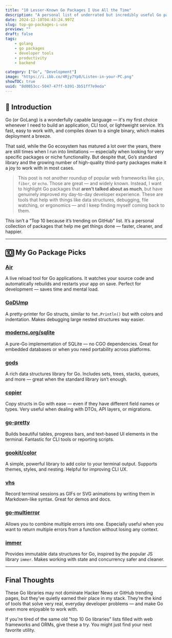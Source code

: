 ```yaml
---
title: "10 Lesser-Known Go Packages I Use All the Time"
description: "A personal list of underrated but incredibly useful Go packages that improve productivity, debugging, and development experience. No web frameworks"
date: 2024-12-10T04:43:24.997Z
slug: top-go-packages-i-use
preview: ""
draft: false
tags: 
    - golang
    - go packages
    - developer tools
    - productivity
    - backend

category: ["Go", "Development"]
image: "https://i.ibb.co/4Rjy7Yp8/Listen-in-your-PC.png"
showTOC: true
uuid: "8d0053cc-5047-47ff-b391-3b51ff7e9eda"
---
```


## 📝 Introduction

Go (or GoLang) is a wonderfully capable language — it's my first choice whenever I need to build an application, CLI tool, or lightweight service. It’s fast, easy to work with, and compiles down to a single binary, which makes deployment a breeze.

That said, while the Go ecosystem has matured a lot over the years, there are still times when I run into limitations — especially when looking for very specific packages or niche functionality. But despite that, Go’s standard library and the growing number of high-quality third-party packages make it a joy to work with in most cases.

> This post is not another roundup of popular web frameworks like `gin`, `fiber`, or `echo`. Those are great — and widely known. Instead, I want to highlight Go packages that **aren’t talked about as much**, but have genuinely improved my day-to-day developer experience. These are tools that help with things like data structures, debugging, file watching, or ergonomics — and I keep finding myself coming back to them.

This isn’t a “Top 10 because it’s trending on GitHub” list. It’s a personal collection of packages that help me get things done — faster, cleaner, and happier.

---

## 🔟 My Go Package Picks

### [Air](https://github.com/cosmtrek/air)  
A live reload tool for Go applications. It watches your source code and automatically rebuilds and restarts your app on save. Perfect for development — saves time and mental load.

### [GoDUmp](https://github.com/k0kubun/pp)  
A pretty-printer for Go structs, similar to `fmt.Println()` but with colors and indentation. Makes debugging large nested structures way easier.

### [modernc.org/sqlite](https://pkg.go.dev/modernc.org/sqlite)  
A pure-Go implementation of SQLite — no CGO dependencies. Great for embedded databases or when you need portability across platforms.

### [gods](https://github.com/emirpasic/gods)  
A rich data structures library for Go. Includes sets, trees, stacks, queues, and more — great when the standard library isn’t enough.

### [copier](https://github.com/jinzhu/copier)  
Copy structs in Go with ease — even if they have different field names or types. Very useful when dealing with DTOs, API layers, or migrations.

### [go-pretty](https://github.com/jedib0t/go-pretty)  
Builds beautiful tables, progress bars, and text-based UI elements in the terminal. Fantastic for CLI tools or reporting scripts.

### [gookit/color](https://github.com/gookit/color)  
A simple, powerful library to add color to your terminal output. Supports themes, styles, and nesting. Helpful for improving CLI UX.

### [vhs](https://github.com/charmbracelet/vhs)  
Record terminal sessions as GIFs or SVG animations by writing them in Markdown-like syntax. Great for demos and docs.

### [go-multierror](https://github.com/hashicorp/go-multierror)  
Allows you to combine multiple errors into one. Especially useful when you want to return multiple errors from a function without losing any context.

### [immer](https://github.com/benbjohnson/immutable)  
Provides immutable data structures for Go, inspired by the popular JS library `immer`. Makes working with state and concurrency safer and cleaner.

---

## Final Thoughts

These Go libraries may not dominate Hacker News or GitHub trending pages, but they’ve quietly earned their place in my stack. They’re the kind of tools that solve very real, everyday developer problems — and make Go even more enjoyable to work with.

If you're tired of the same old "top 10 Go libraries" lists filled with web frameworks and ORMs, give these a try. You might just find your next favorite utility.

